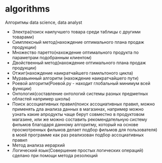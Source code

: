 # algorithms

Алгоритмы data science, data analyst
- Электра(поиск наилучшего товара среди таблицы с другими товарами)
- Симплексный метод(нахождение оптимального плана продаж продукции)
- Множество паретто(нахождение оптимального продукта по параметрам подобранным клиентом)
- Двойственный метод(нахождение оптимального плана продаж продукции)
- Отжиг(нахождение наикратчайшего гамильтоного цикла)
- Муравьинный алгоритм (нахождение наикратчайшего пути)
- Роевой алгоритм(Роевой.py - находит глобальный минимум всей функции)
- Онтология(составление онтологий системы разных предметных областей например школы)
- Поиск ассоциативных правил(поиск ассоциативных правил, можно применять дла анализа данных в магазинах, например можно узнать какие апродукты чаще берут совместно в продуктовом магазине, или же можно составить рекомендательную систему фильмов благодаря данному алгоритму, который на основе просмотренных фильмов делает подбор фильмов для пользователя) в моей программе как раз реализован подбор ассоциативных правил 
- Метод анализа иерархий 
- Логический язык(Совершение простых логических операций) сделано при помощи метода резолюций
